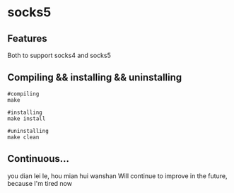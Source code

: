 # socks5

## Features
Both to support socks4 and socks5

## Compiling && installing && uninstalling

```shell
#compiling
make

#installing
make install

#uninstalling
make clean
```

## Continuous...
you dian lei le, hou mian hui wanshan
Will continue to improve in the future, because I'm tired now
